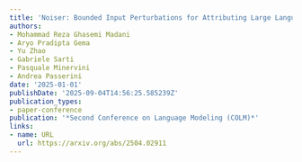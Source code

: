 ```yaml
---
title: 'Noiser: Bounded Input Perturbations for Attributing Large Language Models'
authors:
- Mohammad Reza Ghasemi Madani
- Aryo Pradipta Gema
- Yu Zhao
- Gabriele Sarti
- Pasquale Minervini
- Andrea Passerini
date: '2025-01-01'
publishDate: '2025-09-04T14:56:25.585239Z'
publication_types:
- paper-conference
publication: '*Second Conference on Language Modeling (COLM)*'
links:
- name: URL
  url: https://arxiv.org/abs/2504.02911
---
```

